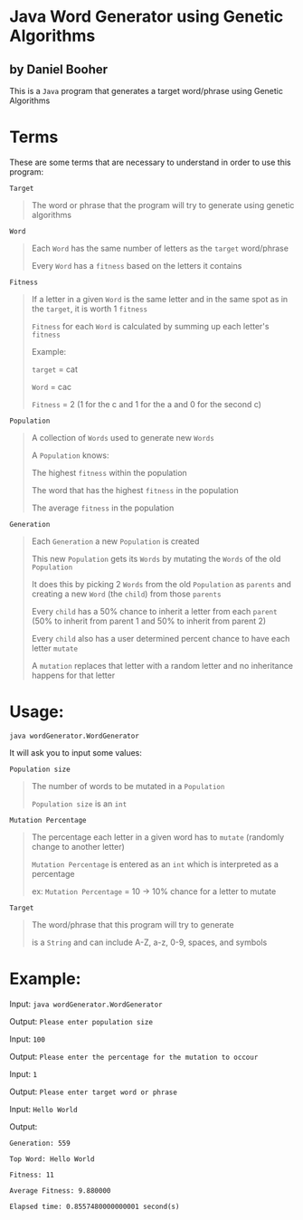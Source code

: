 # Java Word Generator using Genetic Algorithms

## by Daniel Booher

This is a `Java` program that generates a target word/phrase using Genetic Algorithms

# Terms

These are some terms that are necessary to understand in order to use this program:

`Target`
> The word or phrase that the program will try to generate using genetic algorithms

`Word`
> Each `Word` has the same number of letters as the `target` word/phrase
>
> Every `Word` has a `fitness` based on the letters it contains

`Fitness`
> If a letter in a given `Word` is the same letter and in the same spot as in the `target`, it is worth 1 `fitness` 
> 
> `Fitness` for each `Word` is calculated by summing up each letter's `fitness`
> 
> Example:
> 
> `target` = cat
> 
> `Word` = cac
> 
> `Fitness` = 2 (1 for the c and 1 for the a and 0 for the second c)

`Population`
> A collection of `Words` used to generate new `Words`
>
> A `Population` knows:
> 
> The highest `fitness` within the population
>
> The word that has the highest `fitness` in the population
>
> The average `fitness` in the population

`Generation`
> Each `Generation` a new `Population` is created
>
> This new `Population` gets its `Words` by mutating the `Words` of the old `Population`
>
> It does this by picking 2 `Words` from the old `Population` as `parents` and creating a new `Word` (the `child`) from those `parents`
>
> Every `child` has a 50% chance to inherit a letter from each `parent` (50% to inherit from parent 1 and 50% to inherit from parent 2)
>
> Every `child` also has a user determined percent chance to have each letter `mutate`
>
> A `mutation` replaces that letter with a random letter and no inheritance happens for that letter

# Usage: 

`java wordGenerator.WordGenerator`

It will ask you to input some values:

`Population size`
> The number of words to be mutated in a `Population`
> 
> `Population size` is an `int`

`Mutation Percentage`
> The percentage each letter in a given word has to `mutate` (randomly change to another letter)
> 
> `Mutation Percentage` is entered as an `int` which is interpreted as a percentage
> 
> ex: `Mutation Percentage` = 10 -> 10% chance for a letter to mutate

`Target`
> The word/phrase that this program will try to generate
> 
> is a `String` and can include A-Z, a-z, 0-9, spaces, and symbols

# Example:

Input: `java wordGenerator.WordGenerator`

Output: `Please enter population size`

Input: `100`

Output: `Please enter the percentage for the mutation to occour`

Input: `1`

Output: `Please enter target word or phrase`

Input: `Hello World`

Output: 
        
```
Generation: 559

Top Word: Hello World

Fitness: 11

Average Fitness: 9.880000

Elapsed time: 0.8557480000000001 second(s)
```